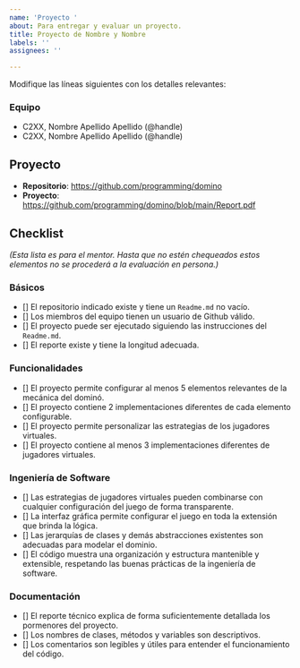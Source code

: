 ```yaml
---
name: 'Proyecto '
about: Para entregar y evaluar un proyecto.
title: Proyecto de Nombre y Nombre
labels: ''
assignees: ''

---
```


Modifique las líneas siguientes con los detalles relevantes:

### Equipo

- C2XX, Nombre Apellido Apellido (@handle)
- C2XX, Nombre Apellido Apellido (@handle)

## Proyecto

- **Repositorio**: <https://github.com/programming/domino>
- **Proyecto**: <https://github.com/programming/domino/blob/main/Report.pdf>

## Checklist

*(Esta lista es para el mentor. Hasta que no estén chequeados estos elementos no se procederá a la evaluación en persona.)*

### Básicos

- [] El repositorio indicado existe y tiene un `Readme.md` no vacío.
- [] Los miembros del equipo tienen un usuario de Github válido.
- [] El proyecto puede ser ejecutado siguiendo las instrucciones del `Readme.md`.
- [] El reporte existe y tiene la longitud adecuada.

### Funcionalidades

- [] El proyecto permite configurar al menos 5 elementos relevantes de la mecánica del dominó.
- [] El proyecto contiene 2 implementaciones diferentes de cada elemento configurable.
- [] El proyecto permite personalizar las estrategias de los jugadores virtuales.
- [] El proyecto contiene al menos 3 implementaciones diferentes de jugadores virtuales.

### Ingeniería de Software

- [] Las estrategias de jugadores virtuales pueden combinarse con cualquier configuración del juego de forma transparente.
- [] La interfaz gráfica permite configurar el juego en toda la extensión que brinda la lógica.
- [] Las jerarquías de clases y demás abstracciones existentes son adecuadas para modelar el dominio.
- [] El código muestra una organización y estructura mantenible y extensible, respetando las buenas prácticas de la ingeniería de software.

### Documentación

- [] El reporte técnico explica de forma suficientemente detallada los pormenores del proyecto.
- [] Los nombres de clases, métodos y variables son descriptivos.
- [] Los comentarios son legibles y útiles para entender el funcionamiento del código.
